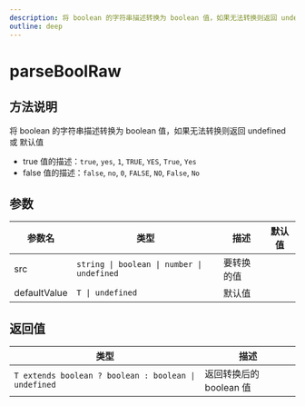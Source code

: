 ```yaml
---
description: 将 boolean 的字符串描述转换为 boolean 值，如果无法转换则返回 undefined 或 默认值
outline: deep
---
```


# parseBoolRaw

## 方法说明

将 boolean 的字符串描述转换为 boolean 值，如果无法转换则返回 undefined 或 默认值

- true 值的描述：`true`, `yes`, `1`, `TRUE`, `YES`, `True`, `Yes`
- false 值的描述：`false`, `no`, `0`, `FALSE`, `NO`, `False`, `No`

## 参数

| 参数名 | 类型 | 描述 | 默认值 |
| --- | --- | --- | --- |
| src | `string \| boolean \| number \| undefined` | 要转换的值 |  |
| defaultValue | `T \| undefined` | 默认值 |  |

## 返回值

| 类型 | 描述 |
| --- | --- |
| `T extends boolean ? boolean : boolean \| undefined` | 返回转换后的 boolean 值 |
